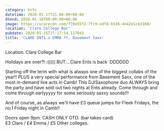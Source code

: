 ```yaml
---
category: Ents
datetime: 2020-01-17T21:00:00+00:00
dtend: 2020-01-18T00:00:00+00:00
image: https://ucarecdn.com/f70e55f2-7fc9-4df8-b536-4e42e1cb31b0/
location: 'Clare College Bar'
pubdate: 2020-01-25T17:17:54.117043
title: 'CLARE ENTS x EMMA ft. Basement Saxx'
---
```

Location: Clare College Bar

Holidays are over?! :((((( BUT....Clare Ents is back :DDDDDD   
  
Starting off the term with what is always one of the biggest collabs of the year!! PLUS a very special performance from Basement Saxx, one of the most in-demand live acts in Camb! This DJ/Saxophone duo ALWAYS bring the party and have sold out two nights at Ents already. Come through and come through earlyyyyy for some seriously saxxy sounds!!!  
  
And of course, as always we'll have £3 queue jumps for Fleek Fridays, the no.1 Friday night in Camb!!  
  
Doors open 9pm. CASH ONLY OTD. (bar takes card)  
£3 Clare / £4 Emma / £5 Other colleges.

